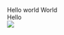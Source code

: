Hello world
World<br>
Hello<br>
<img src = "https://lh3.googleusercontent.com/proxy/Lk26RvJPkgzl_YPs-YwTljecZTXpCf2Q7veWrwnM4zt-d9x1oZWM1uCyowSHAGczIaM3rEezH-tfBHYUy8zZyrhoxC8qm_5ueIMreBWzd9yHJcauIO2K">
